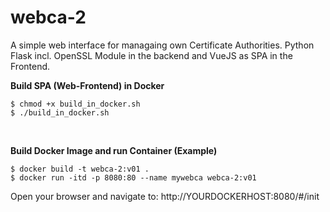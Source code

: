 # webca-2

A simple web interface for managaing own Certificate Authorities. Python Flask incl. OpenSSL Module in the backend and VueJS as SPA in the Frontend.

  

**Build SPA (Web-Frontend) in Docker**

    $ chmod +x build_in_docker.sh 
    $ ./build_in_docker.sh
  
  <br>
  
**Build Docker Image and run Container (Example)**

    $ docker build -t webca-2:v01 .
    $ docker run -itd -p 8080:80 --name mywebca webca-2:v01

Open your browser and navigate to:
http://YOURDOCKERHOST:8080/#/init